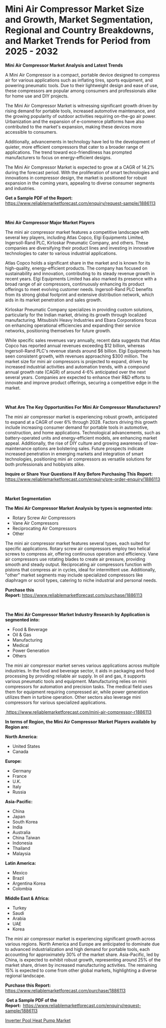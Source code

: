 <p><h1>Mini Air Compressor Market Size and Growth, Market Segmentation, Regional and Country Breakdowns, and Market Trends for Period from 2025 -  2032</h1></p><p><strong>Mini Air Compressor Market Analysis and Latest Trends</strong></p>
<p><p>A Mini Air Compressor is a compact, portable device designed to compress air for various applications such as inflating tires, sports equipment, and powering pneumatic tools. Due to their lightweight design and ease of use, these compressors are popular among consumers and professionals alike for home use and DIY projects.</p><p>The Mini Air Compressor Market is witnessing significant growth driven by rising demand for portable tools, increased automotive maintenance, and the growing popularity of outdoor activities requiring on-the-go air power. Urbanization and the expansion of e-commerce platforms have also contributed to the market's expansion, making these devices more accessible to consumers. </p><p>Additionally, advancements in technology have led to the development of quieter, more efficient compressors that cater to a broader range of applications. The trend toward eco-friendliness has prompted manufacturers to focus on energy-efficient designs. </p><p>The Mini Air Compressor Market is expected to grow at a CAGR of 14.2% during the forecast period. With the proliferation of smart technologies and innovations in compressor design, the market is positioned for robust expansion in the coming years, appealing to diverse consumer segments and industries.</p></p>
<p><strong>Get a Sample PDF of the Report:&nbsp;</strong> <a href="https://www.reliablemarketforecast.com/enquiry/request-sample/1886113?utm_campaign=2993&utm_medium=2&utm_source=Github&utm_content=ia&utm_term=11042025&utm_id=mini-air-compressor">https://www.reliablemarketforecast.com/enquiry/request-sample/1886113</a></p>
<p>&nbsp;</p>
<p><strong>Mini Air Compressor Major Market Players</strong></p>
<p><p>The mini air compressor market features a competitive landscape with several key players, including Atlas Copco, Elgi Equipments Limited, Ingersoll-Rand PLC, Kirloskar Pneumatic Company, and others. These companies are diversifying their product lines and investing in innovative technologies to cater to various industrial applications.</p><p>Atlas Copco holds a significant share in the market and is known for its high-quality, energy-efficient products. The company has focused on sustainability and innovation, contributing to its steady revenue growth in recent years. Elgi Equipments Limited has also marked its presence with a broad range of air compressors, continuously enhancing its product offerings to meet evolving customer needs. Ingersoll-Rand PLC benefits from its strong global footprint and extensive distribution network, which aids in its market penetration and sales growth.</p><p>Kirloskar Pneumatic Company specializes in providing custom solutions, particularly for the Indian market, driving its growth through localized manufacturing. Mitsubishi Heavy Industries and Ebara Corporations focus on enhancing operational efficiencies and expanding their service networks, positioning themselves for future growth.</p><p>While specific sales revenues vary annually, recent data suggests that Atlas Copco has reported annual revenues exceeding $12 billion, whereas Ingersoll-Rand PLC's revenue stands around $6 billion. Elgi Equipments has seen consistent growth, with revenues approaching $300 million. The market size for mini air compressors is projected to expand, driven by increased industrial activities and automation trends, with a compound annual growth rate (CAGR) of around 4-6% anticipated over the next several years. Companies are expected to enhance their R&D efforts to innovate and improve product offerings, securing a competitive edge in the market.</p></p>
<p>&nbsp;</p>
<p><strong>What Are The Key Opportunities For Mini Air Compressor Manufacturers?</strong></p>
<p><p>The mini air compressor market is experiencing robust growth, anticipated to expand at a CAGR of over 6% through 2028. Factors driving this growth include increasing consumer demand for portable tools in automotive, construction, and home applications. Technological advancements, such as battery-operated units and energy-efficient models, are enhancing market appeal. Additionally, the rise of DIY culture and growing awareness of low-maintenance options are bolstering sales. Future prospects indicate increased penetration in emerging markets and integration of smart technologies, positioning mini air compressors as versatile solutions for both professionals and hobbyists alike.</p></p>
<p><strong>Inquire or Share Your Questions If Any Before Purchasing This Report:</strong> <a href="https://www.reliablemarketforecast.com/enquiry/pre-order-enquiry/1886113?utm_campaign=2993&utm_medium=2&utm_source=Github&utm_content=ia&utm_term=11042025&utm_id=mini-air-compressor">https://www.reliablemarketforecast.com/enquiry/pre-order-enquiry/1886113</a></p>
<p>&nbsp;</p>
<p><strong>Market Segmentation</strong></p>
<p><strong>The Mini Air Compressor Market Analysis by types is segmented into:</strong></p>
<p><ul><li>Rotary Screw Air Compressors</li><li>Vane Air Compressors</li><li>Reciprocating Air Compressors</li><li>Other</li></ul></p>
<p><p>The mini air compressor market features several types, each suited for specific applications. Rotary screw air compressors employ two helical screws to compress air, offering continuous operation and efficiency. Vane air compressors use rotating blades to create air pressure, providing smooth and steady output. Reciprocating air compressors function with pistons that compress air in cycles, ideal for intermittent use. Additionally, "other" market segments may include specialized compressors like diaphragm or scroll types, catering to niche industrial and personal needs.</p></p>
<p><strong>Purchase this Report:&nbsp;</strong><a href="https://www.reliablemarketforecast.com/purchase/1886113?utm_campaign=2993&utm_medium=2&utm_source=Github&utm_content=ia&utm_term=11042025&utm_id=mini-air-compressor">https://www.reliablemarketforecast.com/purchase/1886113</a></p>
<p>&nbsp;</p>
<p><strong>The Mini Air Compressor Market Industry Research by Application is segmented into:</strong></p>
<p><ul><li>Food & Beverage</li><li>Oil & Gas</li><li>Manufacturing</li><li>Medical</li><li>Power Generation</li><li>Others</li></ul></p>
<p><p>The mini air compressor market serves various applications across multiple industries. In the food and beverage sector, it aids in packaging and food processing by providing reliable air supply. In oil and gas, it supports various pneumatic tools and equipment. Manufacturing relies on mini compressors for automation and precision tasks. The medical field uses them for equipment requiring compressed air, while power generation utilizes them in turbine operation. Other sectors also leverage mini compressors for various specialized applications.</p></p>
<p><a href="https://www.reliablemarketforecast.com/mini-air-compressor-r1886113?utm_campaign=2993&utm_medium=2&utm_source=Github&utm_content=ia&utm_term=11042025&utm_id=mini-air-compressor">&nbsp;https://www.reliablemarketforecast.com/mini-air-compressor-r1886113</a></p>
<p><strong>In terms of Region, the Mini Air Compressor Market Players available by Region are:</strong></p>
<p>
    <p> <strong> North America: </strong>
        <ul>
            <li>United States</li>
            <li>Canada</li>
        </ul>
        </p> 
    <p> <strong> Europe: </strong>
        <ul>
            <li>Germany</li>
            <li>France</li>
            <li>U.K.</li>
            <li>Italy</li>
            <li>Russia</li>
        </ul>
        </p> 
    <p> <strong> Asia-Pacific: </strong>
        <ul>
            <li>China</li>
            <li>Japan</li>
            <li>South Korea</li>
            <li>India</li>
            <li>Australia</li>
            <li>China Taiwan</li>
            <li>Indonesia</li>
            <li>Thailand</li>
            <li>Malaysia</li>
        </ul>
        </p> 
    <p> <strong> Latin America: </strong>
        <ul>
            <li>Mexico</li>
            <li>Brazil</li>
            <li>Argentina Korea</li>
            <li>Colombia</li>
        </ul>
        </p> 
    <p> <strong> Middle East & Africa: </strong>
        <ul>
            <li>Turkey</li>
            <li>Saudi</li>
            <li>Arabia</li>
            <li>UAE</li>
            <li>Korea</li>
        </ul>
    </p>
    </p>
<p><p>The mini air compressor market is experiencing significant growth across various regions. North America and Europe are anticipated to dominate due to advanced industrialization and high demand for portable tools, each accounting for approximately 30% of the market share. Asia-Pacific, led by China, is expected to exhibit robust growth, representing around 25% of the market share, driven by increased manufacturing activities. The remaining 15% is expected to come from other global markets, highlighting a diverse regional landscape.</p></p>
<p><strong>Purchase this Report: </strong><a href="https://www.reliablemarketforecast.com/purchase/1886113?utm_campaign=2993&utm_medium=2&utm_source=Github&utm_content=ia&utm_term=11042025&utm_id=mini-air-compressor">https://www.reliablemarketforecast.com/purchase/1886113</a></p>
<p>&nbsp;<strong>Get a Sample PDF of the Report:&nbsp;&nbsp;</strong><a href="https://www.reliablemarketforecast.com/enquiry/request-sample/1886113?utm_campaign=2993&utm_medium=2&utm_source=Github&utm_content=ia&utm_term=11042025&utm_id=mini-air-compressor">https://www.reliablemarketforecast.com/enquiry/request-sample/1886113</a></p>
<p><strong></strong></p>
<p><p><a href="https://github.com/izetajhazuga/Market-Research-Report-List-1/blob/main/inverter-pool-heat-pump-market.md?utm_campaign=2993&utm_medium=2&utm_source=Github&utm_content=ia&utm_term=11042025&utm_id=mini-air-compressor">Inverter Pool Heat Pump Market</a></p></p>